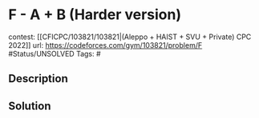 # F - A + B (Harder version)

contest: [[CFICPC/103821/103821|(Aleppo + HAIST + SVU + Private) CPC 2022]]
url: https://codeforces.com/gym/103821/problem/F
#Status/UNSOLVED
Tags: #

## Description

## Solution

